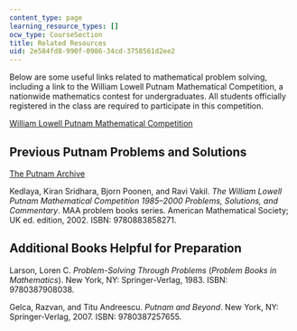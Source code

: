 ```yaml
---
content_type: page
learning_resource_types: []
ocw_type: CourseSection
title: Related Resources
uid: 2e584fd8-990f-0986-34cd-3758561d2ee2
---
```


Below are some useful links related to mathematical problem solving, including a link to the William Lowell Putnam Mathematical Competition, a nationwide mathematics contest for undergraduates. All students officially registered in the class are required to participate in this competition.

[William Lowell Putnam Mathematical Competition](http://math.scu.edu/putnam/)

Previous Putnam Problems and Solutions
--------------------------------------

[The Putnam Archive](http://kskedlaya.org/putnam-archive/)

Kedlaya, Kiran Sridhara, Bjorn Poonen, and Ravi Vakil. _The William Lowell Putnam Mathematical Competition 1985–2000 Problems, Solutions, and Commentary_. MAA problem books series. American Mathematical Society; UK ed. edition, 2002. ISBN: 9780883858271.

Additional Books Helpful for Preparation
----------------------------------------

Larson, Loren C. _Problem-Solving Through Problems_ (_Problem Books in Mathematics_). New York, NY: Springer-Verlag, 1983. ISBN: 9780387908038.

Gelca, Razvan, and Titu Andreescu. _Putnam and Beyond_. New York, NY: Springer-Verlag, 2007. ISBN: 9780387257655.